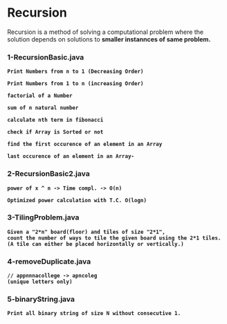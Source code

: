 # Recursion

Recursion is a method of solving a computational problem where the solution depends on solutions to <b>smaller instannces of same problem.<b>

### 1-RecursionBasic.java

    Print Numbers from n to 1 (Decreasing Order)

    Print Numbers from 1 to n (increasing Order)

    factorial of a Number

    sum of n natural number

    calculate nth term in fibonacci

    check if Array is Sorted or not

    find the first occurence of an element in an Array

    last occurence of an element in an Array-


### 2-RecursionBasic2.java

    power of x ^ n -> Time compl. -> O(n)

    Optimized power calculation with T.C. O(logn)

### 3-TilingProblem.java

    Given a "2*n" board(floor) and tiles of size "2*1",
    count the number of ways to tile the given board using the 2*1 tiles.
    (A tile can either be placed horizontally or vertically.)

### 4-removeDuplicate.java

    // appnnnacollege -> apncoleg
    (unique letters only)

### 5-binaryString.java

    Print all binary string of size N without consecutive 1.


